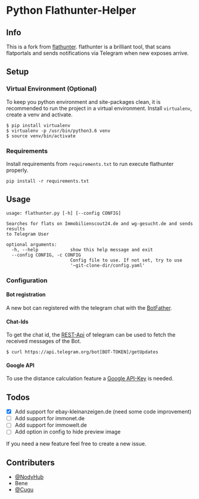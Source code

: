 # Python Flathunter-Helper

## Info
This is a fork from [flathunter](https://github.com/NodyHub/flathunter). flathunter is a brilliant tool, that scans flatportals and sends notifications via Telegram when new exposes arrive.

## Setup

### Virtual Environment (Optional)
To keep you python environment and site-packages clean, it is recommended
to run the project in a virtual environment. Install ```virtualenv```,
create a venv and activate.
```
$ pip install virtualenv
$ virtualenv -p /usr/bin/python3.6 venv
$ source venv/bin/activate
```


### Requirements
Install requirements from ```requirements.txt``` to run execute flathunter properly.
```
pip install -r requirements.txt
```

## Usage
```
usage: flathunter.py [-h] [--config CONFIG]

Searches for flats on Immobilienscout24.de and wg-gesucht.de and sends results
to Telegram User

optional arguments:
  -h, --help            show this help message and exit
  --config CONFIG, -c CONFIG
                        Config file to use. If not set, try to use
                        '~git-clone-dir/config.yaml'

```

### Configuration

#### Bot registration
A new bot can registered with the telegram chat with the [BotFather](https://telegram.me/BotFather).

#### Chat-Ids
To get the chat id, the [REST-Api](https://core.telegram.org/bots/api) of telegram can be used to fetch the received messages of the Bot.
```
$ curl https://api.telegram.org/bot[BOT-TOKEN]/getUpdates
```

#### Google API
To use the distance calculation feature a [Google API-Key](https://developers.google.com/maps/documentation/javascript/get-api-key) is needed.

## Todos

- [X] Add support for ebay-kleinanzeigen.de (need some code improvement)
- [ ] Add support for immonet.de
- [ ] Add support for immowelt.de
- [ ] Add option in config to hide preview image

If you need a new feature feel free to create a new issue.

## Contributers
- [@NodyHub](https://github.com/NodyHub)
- Bene
- [@Cugu](https://github.com/Cugu)


